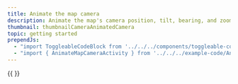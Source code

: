 ```yaml
---
title: Animate the map camera
description: Animate the map's camera position, tilt, bearing, and zoom.
thumbnail: thumbnailCameraAnimatedCamera
topic: getting started
prependJs:
  - "import ToggleableCodeBlock from '../../../components/toggleable-code-block'"
  - "import { AnimateMapCameraActivity } from '../../../example-code/AnimateMapCameraActivity.js'"
---
```


<!-- Any notes about this example would go here.  -->

{{
  <ToggleableCodeBlock 
    codeSnippet={AnimateMapCameraActivity}
  />
}}
